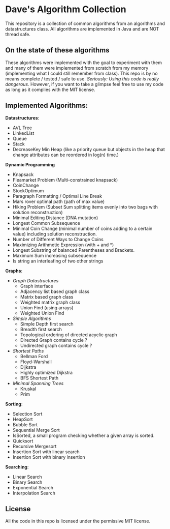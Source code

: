 # Dave's Algorithm Collection

This repository is a collection of common algorithms from an algorithms and datastructures class.
All algorithms are implemented in Java and are NOT thread safe.

## On the state of these algorithms
These algorithms were implemented with the goal to experiment with them and many of them were implemented from scratch from my memory (implementing what I could still remember from class). This repo is by no means complete / tested / safe to use.
*Seriously: Using this code is really dangerous.* 
However, if you want to take a glimpse feel free to use my code as long as it complies with the MIT license.


## Implemented Algorithms:

**Datastructures**:
 - AVL Tree
 - LinkedList
 - Queue
 - Stack
 - DecreaseKey Min Heap (like a priority queue but objects in the heap that change attributes can be reordered in log(n) time.)

**Dynamic Programming**
- Knapsack
- Fleamarket Problem (Multi-constrained knapsack)
- CoinChange
- StockOptimum
- Paragraph Formatting / Optimal Line Break
- Mars rover optimal path (path of max value)
- Hiking Problem (Subset Sum splitting items evenly into two bags with solution reconstruction)
- Minimal Editing Distance (DNA mutation)
- Longest Common Subsequence
- Minimal Coin Change (minimal number of coins adding to a certain value) including solution reconstruction.
- Number of Different Ways to Change Coins 
- Maximizing Arithmetic Expression (with + and *)
- Longest Substring of balanced Parentheses and Brackets.
- Maximum Sum increasing subsequence
- Is string an interleafing of two other strings

**Graphs**:
- *Graph Datastructures*
	- Graph interface
	- Adjacency list based graph class
	- Matrix based graph class
	- Weighted matrix graph class
	- Union Find (using arrays)
	- Weighted Union Find
- *Simple Algorithms*
	- Simple Depth first search
	- Breadth first search
	- Topological ordering of directed acyclic graph
	- Directed Graph contains cycle ?
	- Undirected graph contains cycle ?
- *Shortest Paths*
	- Bellman Ford
	- Floyd-Warshall
	- Dijkstra
	- Highly optimized Dijkstra
	- BFS Shortest Path
- *Minimal Spanning Trees*
	- Kruskal
	- Prim

**Sorting**:
- Selection Sort
- HeapSort
- Bubble Sort
- Sequential Merge Sort
- IsSorted, a small program checking whether a given array is sorted.
- Quicksort
- Recursive Mergesort
- Insertion Sort with linear search
- Insertion Sort with binary insertion

**Searching**:
- Linear Search
- Binary Search
- Exponential Search
- Interpolation Search

## License
All the code in this repo is licensed under the permissive MIT license.
